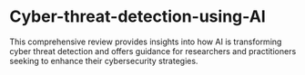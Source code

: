 # Cyber-threat-detection-using-AI
This comprehensive review provides insights into how AI is transforming cyber threat detection and offers guidance for researchers and practitioners seeking to enhance their cybersecurity strategies.
